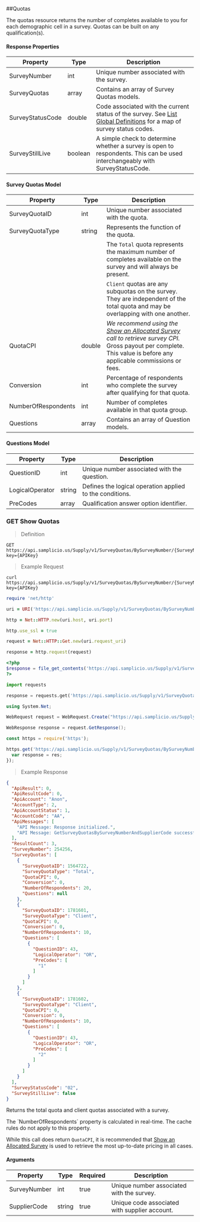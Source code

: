 ##Quotas

The quotas resource returns the number of completes available to you for each demographic cell in a survey. Quotas can be built on any qualification(s).

#### Response Properties

| Property         | Type    | Description                                                                                                                                          |
|------------------|---------|------------------------------------------------------------------------------------------------------------------------------------------------------|
| SurveyNumber     | int     | Unique number associated with the survey.                                                                                                            |
| SurveyQuotas     | array   | Contains an array of Survey Quotas models.                                                                                                           |
| SurveyStatusCode | double  | Code associated with the current status of the survey. See [List Global Definitions](#get-list-global-definitions) for a map of survey status codes. |
| SurveyStillLive  | boolean | A simple check to determine whether a survey is open to respondents. This can be used interchangeably with SurveyStatusCode.                         |

 

#### Survey Quotas Model

| Property            | Type   | Description                                                                                                                       |
|---------------------|--------|-----------------------------------------------------------------------------------------------------------------------------------|
| SurveyQuotaID       | int    | Unique number associated with the quota.                                                                                          |
| SurveyQuotaType     | string | Represents the function of the quota.                                                                                             |
|                     |        | The `Total` quota represents the maximum number of completes available on the survey and will always be present.                  |
|                     |        | `Client` quotas are any subquotas on the survey. They are independent of the total quota and may be overlapping with one another. |
| QuotaCPI            | double | *We recommend using the [Show an Allocated Survey](#get-show-an-allocated-survey) call to retrieve survey CPI.* Gross payout per complete. This value is before any applicable commissions or fees.                                               |
| Conversion          | int    | Percentage of respondents who complete the survey after qualifying for that quota.                                                |
| NumberOfRespondents | int    | Number of completes available in that quota group.                                                                                |
| Questions           | array  | Contains an array of Question models.                                                                                             |

#### Questions Model

| Property        | Type   | Description                                              |
|-----------------|--------|----------------------------------------------------------|
| QuestionID      | int    | Unique number associated with the question.              |
| LogicalOperator | string | Defines the logical operation applied to the conditions. |
| PreCodes        | array  | Qualification answer option identifier.                  |


### GET Show Quotas

> Definition

```plaintext
GET  https://api.samplicio.us/Supply/v1/SurveyQuotas/BySurveyNumber/{SurveyNumber}/{SupplierCode}?key={APIKey}
```

> Example Request

```shell
curl https://api.samplicio.us/Supply/v1/SurveyQuotas/BySurveyNumber/{SurveyNumber}/{SupplierCode}?key={APIKey}
```

```ruby
require 'net/http'

uri = URI('https://api.samplicio.us/Supply/v1/SurveyQuotas/BySurveyNumber/{SurveyNumber}/{SupplierCode}?key={APIKey}')

http = Net::HTTP.new(uri.host, uri.port)

http.use_ssl = true

request = Net::HTTP::Get.new(uri.request_uri)

response = http.request(request)  
```

```php
<?php
$response = file_get_contents('https://api.samplicio.us/Supply/v1/SurveyQuotas/BySurveyNumber/{SurveyNumber}/{SupplierCode}?key={APIKey}');
?>
```

```python
import requests

response = requests.get('https://api.samplicio.us/Supply/v1/SurveyQuotas/BySurveyNumber/{SurveyNumber}/{SupplierCode}?key={APIKey}')
```

```csharp
using System.Net;

WebRequest request = WebRequest.Create("https://api.samplicio.us/Supply/v1/SurveyQuotas/BySurveyNumber/{SurveyNumber}/{SupplierCode}?key={APIKey}");

WebResponse response = request.GetResponse();
```

```javascript
const https = require('https');

https.get('https://api.samplicio.us/Supply/v1/SurveyQuotas/BySurveyNumber/{SurveyNumber}/{SupplierCode}?key={APIKey}', function(res){
  var response = res;
});
```

> Example Response

```json 
{
  "ApiResult": 0,
  "ApiResultCode": 0,
  "ApiAccount": "Anon",
  "AccountType": 2,
  "ApiAccountStatus": 1,
  "AccountCode": "AA",
  "ApiMessages": [
    "API Message: Response initialized.",
    "API Message: GetSurveyQuotasBySurveyNumberAndSupplierCode successful."
  ],
  "ResultCount": 3,
  "SurveyNumber": 254256,
  "SurveyQuotas": [
    {
      "SurveyQuotaID": 1564722,
      "SurveyQuotaType": "Total",
      "QuotaCPI": 0,
      "Conversion": 0,
      "NumberOfRespondents": 20,
      "Questions": null
    },
    {
      "SurveyQuotaID": 1781601,
      "SurveyQuotaType": "Client",
      "QuotaCPI": 0,
      "Conversion": 0,
      "NumberOfRespondents": 10,
      "Questions": [
        {
          "QuestionID": 43,
          "LogicalOperator": "OR",
          "PreCodes": [
            "1"
          ]
        }
      ]
    },
    {
      "SurveyQuotaID": 1781602,
      "SurveyQuotaType": "Client",
      "QuotaCPI": 0,
      "Conversion": 0,
      "NumberOfRespondents": 10,
      "Questions": [
        {
          "QuestionID": 43,
          "LogicalOperator": "OR",
          "PreCodes": [
            "2"
          ]
        }
      ]
    }
  ],
  "SurveyStatusCode": "02",
  "SurveyStillLive": false
}
```

Returns the total quota and client quotas associated with a survey. 

<aside class="notice">The `NumberOfRespondents` property is calculated in real-time. The cache rules do not apply to this property.

While this call does return `QuotaCPI`, it is recommended that [Show an Allocated Survey](#get-show-an-allocated-survey) is used to retrieve the most up-to-date pricing in all cases.

</aside>


#### Arguments

| Property     | Type   | Required | Description                                   |
|--------------|--------|----------|-----------------------------------------------|
| SurveyNumber | int    | true     | Unique number associated with the survey.     |
| SupplierCode | string | true     | Unique code associated with supplier account. |

